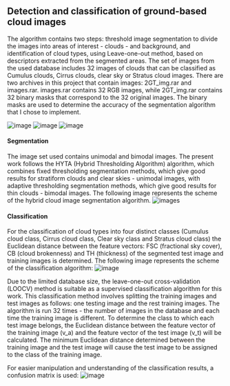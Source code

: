 ## Detection and classification of ground-based cloud images
The algorithm contains two steps: threshold image segmentation to divide the images into areas of interest - clouds - and background, and identification of cloud types, using Leave-one-out method, based on descriptors extracted from the segmented areas.
The set of images from the used database includes 32 images of clouds that can be classified as Cumulus clouds, Cirrus clouds, clear sky or Stratus cloud images. There are two archives in this project that contain images: 2GT_img.rar and images.rar. images.rar contains 32 RGB images, while 2GT_img.rar contains 32 binary masks that correspond to the 32 original images. The binary masks are used to determine the accuracy of the segmentation algorithm that I chose to implement.

![image](https://github.com/ralucahabuc08/Cloud-segmentation_classification/assets/129282165/8f901d95-566a-4bc7-affd-236ce6eb7d0d)
![image](https://github.com/ralucahabuc08/Cloud-segmentation_classification/assets/129282165/2b095c60-d990-4c01-a8e2-9e759b462edb)
![image](https://github.com/ralucahabuc08/Cloud-segmentation_classification/assets/129282165/d7b103ac-1943-431a-b832-95574fc333ae)



#### Segmentation
The image set used contains unimodal and bimodal images. The present work follows the HYTA (Hybrid Thresholding Algorithm) algorithm, which combines fixed thresholding segmentation methods, which give good results for stratiform clouds and clear skies - unimodal images, with adaptive thresholding segmentation methods, which give good results for thin clouds - bimodal images. The following image represents the scheme of the hybrid cloud image segmentation algorithm.
![image](https://github.com/ralucahabuc08/Cloud-segmentation_classification/assets/129282165/49cb7946-acd0-4c3c-aadf-43cf4bf5ffb1)s
#### Classification
For the classification of cloud types into four distinct classes (Cumulus cloud class, Cirrus cloud class, Clear sky class and Stratus cloud class) the Euclidean distance between the feature vectors: FSC (fractional sky cover), CB (cloud brokenness) and TH (thickness) of the segmented test image and training images is determined. The following image represents the scheme of the classification algorithm:
![image](https://github.com/ralucahabuc08/Cloud-segmentation_classification/assets/129282165/9a73ce06-5eec-4bc5-9377-5b8bb4558c29)

Due to the limited database size, the leave-one-out cross-validation (LOOCV) method is suitable as a supervised classification algorithm for this work. This classification method involves splitting the training images and test images as follows: one testing image and the rest training images. The algorithm is run 32 times - the number of images in the database and each time the training image is different. To determine the class to which each test image belongs, the Euclidean distance between the feature vector of the training image (v_a) and the feature vector of the test image (v_t) will be calculated.
The minimum Euclidean distance determined between the training image and the test image will cause the test image to be assigned to the class of the training image. 

For easier manipulation and understanding of the classification results, a confusion matrix is used:
![image](https://github.com/ralucahabuc08/Cloud-segmentation_classification/assets/129282165/ddccd8cf-432b-4334-b7b4-bd9eee515313)
